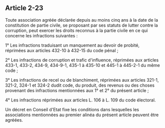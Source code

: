 Article 2-23
----
Toute association agréée déclarée depuis au moins cinq ans à la date de la
constitution de partie civile, se proposant par ses statuts de lutter contre la
corruption, peut exercer les droits reconnus à la partie civile en ce qui
concerne les infractions suivantes :

1° Les infractions traduisant un manquement au devoir de probité, réprimées aux
articles 432-10 à 432-15 du code pénal ;

2° Les infractions de corruption et trafic d'influence, réprimées aux articles
433-1, 433-2, 434-9, 434-9-1, 435-1 à 435-10 et 445-1 à 445-2-1 du même code ;

3° Les infractions de recel ou de blanchiment, réprimées aux articles 321-1,
321-2, 324-1 et 324-2 dudit code, du produit, des revenus ou des choses
provenant des infractions mentionnées aux 1° et 2° du présent article ;

4° Les infractions réprimées aux articles L. 106 à L. 109 du code électoral.

Un décret en Conseil d'Etat fixe les conditions dans lesquelles les associations
mentionnées au premier alinéa du présent article peuvent être agréées.
